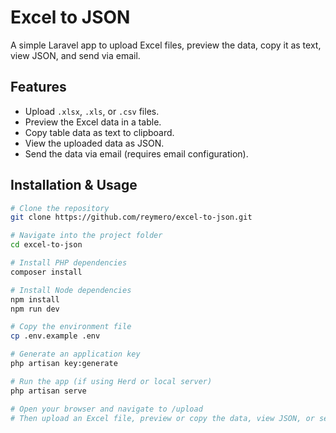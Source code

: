 # Excel to JSON

A simple Laravel app to upload Excel files, preview the data, copy it as text, view JSON, and send via email.

## Features

- Upload `.xlsx`, `.xls`, or `.csv` files.
- Preview the Excel data in a table.
- Copy table data as text to clipboard.
- View the uploaded data as JSON.
- Send the data via email (requires email configuration).

## Installation & Usage

```bash
# Clone the repository
git clone https://github.com/reymero/excel-to-json.git

# Navigate into the project folder
cd excel-to-json

# Install PHP dependencies
composer install

# Install Node dependencies
npm install
npm run dev

# Copy the environment file
cp .env.example .env

# Generate an application key
php artisan key:generate

# Run the app (if using Herd or local server)
php artisan serve

# Open your browser and navigate to /upload
# Then upload an Excel file, preview or copy the data, view JSON, or send via email
